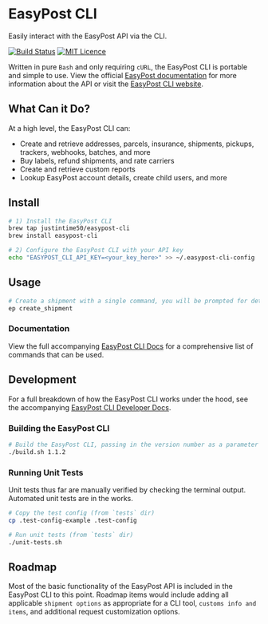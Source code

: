 # EasyPost CLI

Easily interact with the EasyPost API via the CLI.

[![Build Status](https://travis-ci.org/Justintime50/easypost-cli.svg?branch=master)](https://travis-ci.org/Justintime50/easypost-cli)
[![MIT Licence](https://badges.frapsoft.com/os/mit/mit.svg?v=103)](https://opensource.org/licenses/mit-license.php)

Written in pure `Bash` and only requiring `cURL`, the EasyPost CLI is portable and simple to use. View the official [EasyPost documentation](https://www.easypost.com/docs/api) for more information about the API or visit the [EasyPost CLI website](https://justintime50.github.io/easypost-cli).

## What Can it Do?

At a high level, the EasyPost CLI can:
- Create and retrieve addresses, parcels, insurance, shipments, pickups, trackers, webhooks, batches, and more
- Buy labels, refund shipments, and rate carriers
- Create and retrieve custom reports
- Lookup EasyPost account details, create child users, and more

## Install

```bash
# 1) Install the EasyPost CLI
brew tap justintime50/easypost-cli
brew install easypost-cli

# 2) Configure the EasyPost CLI with your API key
echo "EASYPOST_CLI_API_KEY=<your_key_here>" >> ~/.easypost-cli-config
```

## Usage

```bash
# Create a shipment with a single command, you will be prompted for details
ep create_shipment
```

### Documentation

View the full accompanying [EasyPost CLI Docs](/docs/man.md) for a comprehensive list of commands that can be used.

## Development

For a full breakdown of how the EasyPost CLI works under the hood, see the accompanying [EasyPost CLI Developer Docs](/docs/development.md).

### Building the EasyPost CLI

```bash
# Build the EasyPost CLI, passing in the version number as a parameter
./build.sh 1.1.2
```

### Running Unit Tests

Unit tests thus far are manually verified by checking the terminal output. Automated unit tests are in the works.

```bash
# Copy the test config (from `tests` dir)
cp .test-config-example .test-config

# Run unit tests (from `tests` dir)
./unit-tests.sh
```

## Roadmap

Most of the basic functionality of the EasyPost API is included in the EasyPost CLI to this point. Roadmap items would include adding all applicable `shipment options` as appropriate for a CLI tool, `customs info and items`, and additional request customization options.
